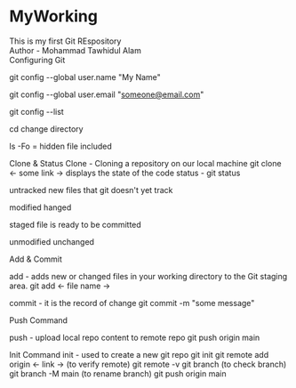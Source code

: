 # MyWorking
This is my first Git REspository
<br>
Author - Mohammad Tawhidul Alam
<br>
Configuring Git <br>

git config --global user.name "My Name" <br>

git config --global user.email "someone@email.com" <br>

git config --list <br>

cd change directory

ls -Fo = hidden file included

Clone & Status
Clone - Cloning a repository on our local machine
git clone <- some link ->
displays the state of the code
status -
git status


untracked
 new files that git doesn't yet track

modified
 hanged

staged
file is ready to be committed

unmodified
unchanged



Add & Commit

add - adds new or changed files in your working directory to the Git staging area.
git add <- file name ->

commit - it is the record of change
git commit -m "some message"


Push Command

push - upload local repo content to remote repo
git push origin main


Init Command
init - used to create a new git repo
git init
git remote add origin <- link ->
(to verify remote)
git remote -v
git branch
(to check branch)
git branch -M main (to rename branch)
git push origin main